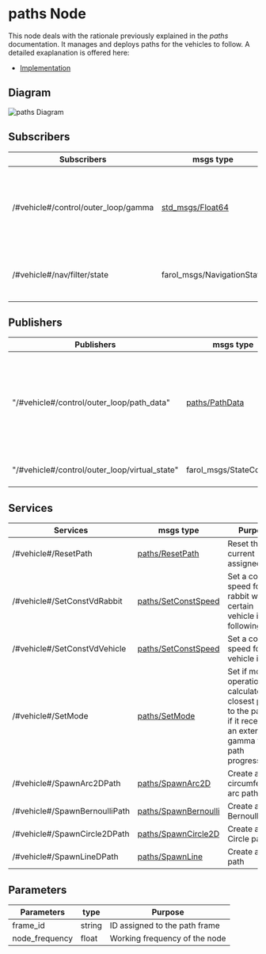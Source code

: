 # paths Node
This node deals with the rationale previously explained in the *paths* documentation. It manages and deploys paths for the vehicles to follow. A detailed exaplanation is offered here:

* [Implementation](implementation.md)

## Diagram
![paths Diagram](img/paths.png)

## Subscribers
| Subscribers | msgs type | Purpose |
| ----------- | -------------- | --------- |
| /#vehicle#/control/outer_loop/gamma | [std\_msgs/Float64](http://docs.ros.org/en/api/std_msgs/html/msg/Float64.html) | The coordination state of a certain vehicle with respect to others on the network |
| /#vehicle#/nav/filter/state | farol\_msgs/NavigationState | The navigation state of the vehicle after filtering                               |

## Publishers
| Publishers | msgs type | Purpose |
| ----------- | -------------- | --------- |
| "/#vehicle#/control/outer_loop/path_data" | [paths/PathData](PathData.md) | Message with the path data on a certain point (curvature, tangent, velocity, etc.) |
| "/#vehicle#/control/outer_loop/virtual_state" | farol\_msgs/StateConsole | Vehicle state message                                                              |

## Services
| Services                      | msgs type                                 | Purpose                                                                  |
| -----------                   | --------------                            | ---------                                                                |
| /#vehicle#/ResetPath          | [paths/ResetPath](ResetPath.md)           | Reset the current assigned path                                          |
| /#vehicle#/SetConstVdRabbit   | [paths/SetConstSpeed](SetConstSpeed.md)   | Set a constant speed for the rabbit which a certain vehicle is following |
| /#vehicle#/SetConstVdVehicle  | [paths/SetConstSpeed](SetConstSpeed.md)   | Set a constant speed for the vehicle itself                              |
| /#vehicle#/SetMode            | [paths/SetMode](SetMode.md)               | Set if mode of operation calculates closest point to the path or if it receives an external gamma for path progression |
| /#vehicle#/SpawnArc2DPath     | [paths/SpawnArc2D](SpawnArc2D.md)         | Create a 2D circumference arc path                                       |
| /#vehicle#/SpawnBernoulliPath | [paths/SpawnBernoulli](SpawnBernoulli.md) | Create a Bernoulli path                                                  |
| /#vehicle#/SpawnCircle2DPath  | [paths/SpawnCircle2D](SpawnCircle2D.md)   | Create a 2D Circle path                                                  |
| /#vehicle#/SpawnLineDPath     | [paths/SpawnLine](SpawnLine.md)           | Create a Line path                                                       |

## Parameters
| Parameters      | type   | Purpose                       |
| -----------     | ----   | ---------                     |
| frame\_id       | string | ID assigned to the path frame |
| node\_frequency | float  | Working frequency of the node |
